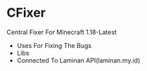 # CFixer
Central Fixer For Minecraft 1.18-Latest
- Uses For Fixing The Bugs
- Libs
- Connected To Laminan API(laminan.my.id)
